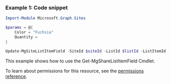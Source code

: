 ### Example 1: Code snippet

```powershellImport-Module Microsoft.Graph.Sites

$params = @{
	Color = "Fuchsia"
	Quantity = 
}

Update-MgSiteListItemField -SiteId $siteId -ListId $listId -ListItemId $listItemId -BodyParameter $params
```
This example shows how to use the Get-MgShareListItemField Cmdlet.
To learn about permissions for this resource, see the [permissions reference](/graph/permissions-reference).


